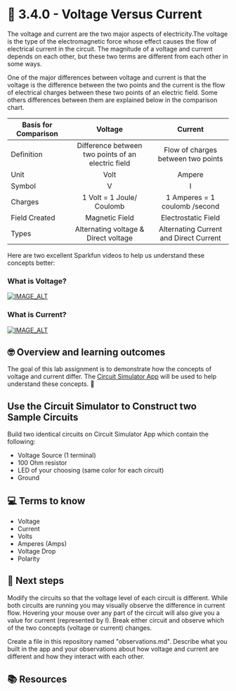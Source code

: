 # :robot: 3.4.0 - Voltage Versus Current

The voltage and current are the two major aspects of electricity.The voltage is the type of the electromagnetic force whose effect causes the flow of electrical current in the circuit. The magnitude of a voltage and current depends on each other, but these two terms are different from each other in some ways.

One of the major differences between voltage and current is that the voltage is the difference between the two points and the current is the flow of electrical charges between these two points of an electric field. Some others differences between them are explained below in the comparison chart.

| Basis for Comparison |                       Voltage                      |                 Current                |
|----------------------|:--------------------------------------------------:|:--------------------------------------:|
|           Definition | Difference between two points of an electric field |   Flow of charges between two points   |
|                 Unit |                        Volt                        |                 Ampere                 |
|               Symbol |                          V                         |                    I                   |
|              Charges |              1 Volt = 1 Joule/ Coulomb             |      1 Amperes = 1 coulomb /second     |
|        Field Created |                   Magnetic Field                   |           Electrostatic Field          |
|                Types |        Alternating voltage & Direct voltage        | Alternating Current and Direct Current |

Here are two excellent Sparkfun videos to help us understand these concepts better:

### What is Voltage?

[![IMAGE_ALT](https://img.youtube.com/vi/z8qfhFXjsrw/0.jpg)](https://www.youtube.com/watch?v=z8qfhFXjsrw)

### What is Current?

[![IMAGE_ALT](https://img.youtube.com/vi/kYwNj9uauJ4/0.jpg)](https://www.youtube.com/watch?v=kYwNj9uauJ4)

## 🤓 Overview and learning outcomes 

The goal of this lab assignment is to demonstrate how the concepts of voltage and current differ.   The [Circuit Simulator App](https://thumbsdb.herokuapp.com/circuit/) will be used to help understand these concepts. 🚀

## Use the Circuit Simulator to Construct two Sample Circuits

Build two identical circuits on Circuit Simulator App which contain the following:

- Voltage Source (1 terminal)
- 100 Ohm resistor
- LED of your choosing (same color for each circuit)
- Ground

## 💻 Terms to know

- Voltage
- Current
- Volts
- Amperes (Amps)
- Voltage Drop
- Polarity

## 📝 Next steps

Modify the circuits so that the voltage level of each circuit is different.  While both circuits are running you may visually observe the difference in current flow.  Hovering your mouse over any part of the circuit will also give you a value for current (represented by I).  Break either circuit and observe which of the two concepts (voltage or current) changes.

Create a file in this repository named "observations.md".  Describe what you built in the app and your observations about how voltage and current are different and how they interact with each other.

## 📚  Resources 
